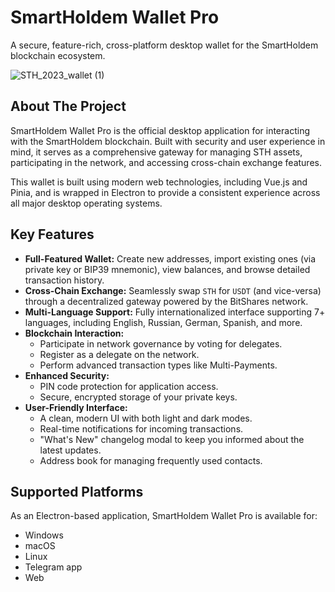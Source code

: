 # SmartHoldem Wallet Pro

A secure, feature-rich, cross-platform desktop wallet for the SmartHoldem blockchain ecosystem.

![STH_2023_wallet (1)](https://github.com/smartholdem/wallet-pro/assets/9394904/af37a619-0543-4768-a562-6e4f3557d9c9)

## About The Project

SmartHoldem Wallet Pro is the official desktop application for interacting with the SmartHoldem blockchain. Built with security and user experience in mind, it serves as a comprehensive gateway for managing STH assets, participating in the network, and accessing cross-chain exchange features.

This wallet is built using modern web technologies, including Vue.js and Pinia, and is wrapped in Electron to provide a consistent experience across all major desktop operating systems.

## Key Features

- **Full-Featured Wallet:** Create new addresses, import existing ones (via private key or BIP39 mnemonic), view balances, and browse detailed transaction history.
- **Cross-Chain Exchange:** Seamlessly swap `STH` for `USDT` (and vice-versa) through a decentralized gateway powered by the BitShares network.
- **Multi-Language Support:** Fully internationalized interface supporting 7+ languages, including English, Russian, German, Spanish, and more.
- **Blockchain Interaction:**
    - Participate in network governance by voting for delegates.
    - Register as a delegate on the network.
    - Perform advanced transaction types like Multi-Payments.
- **Enhanced Security:**
    - PIN code protection for application access.
    - Secure, encrypted storage of your private keys.
- **User-Friendly Interface:**
    - A clean, modern UI with both light and dark modes.
    - Real-time notifications for incoming transactions.
    - "What's New" changelog modal to keep you informed about the latest updates.
    - Address book for managing frequently used contacts.

## Supported Platforms

As an Electron-based application, SmartHoldem Wallet Pro is available for:

- Windows
- macOS
- Linux
- Telegram app
- Web